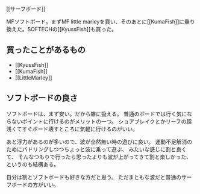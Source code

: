 [[サーフボード]]

MFソフトボード。まずMF little marleyを買い、そのあとに[[KumaFish]]に乗り換えた。SOFTECHの[[KyussFish]]も買った。

## 買ったことがあるもの

- [[KyussFish]]
- [[KumaFish]]
- [[LittleMarley]]

## ソフトボードの良さ

ソフトボードは、まず安い。だから雑に扱える。
普通のボードでは行く気にならないポイントに行けるのがメリットの一つ。
ショアブレイクとかリーフの超浅くてすぐボード壊すところに気軽に行けるのがいい。

あと浮力があるのが多いので、波が全然無い時の遊びに良い。
運動不足解消のためにパドリングしつつちょっと波に乗って遊ぶ、
みたいな感じに割と良くて、
そんなつもりで行ったら思ったよりも波が上がってきて割と楽しかった、というのも結構ある。

自分は割とソフトボードも好きな方だと思う。
ただまともな波だと普通のサーフボードの方がいい。